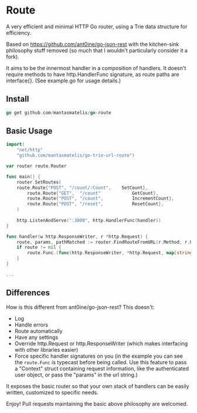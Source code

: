 # Route #

A very efficient and minimal HTTP Go router, using a Trie data structure for efficiency.

Based on https://github.com/ant0ine/go-json-rest with the kitchen-sink philosophy stuff removed (so much that I wouldn't particularly consider it a fork).

It aims to be the innermost handler in a composition of handlers. It doesn't require methods to have http.HandlerFunc signature, as route paths are interface{}. (See example.go for usage details.)

## Install ##

```go
go get github.com/mantasmatelis/go-route
```

## Basic Usage ##


```go
import(
    "net/http"
    "github.com/mantasmatelis/go-trie-url-route")

var router route.Router

func main() {
    router.SetRoutes(
	route.Route{"POST", "/count/:Count",    SetCount},
        route.Route{"GET",  "/count"            GetCount},
        route.Route{"POST", "/count",           IncrementCount},
        route.Route{"POST", "/reset",           ResetCount},
    )
    
    http.ListenAndServe(":3000", http.HandlerFunc(handler))
}

func handler(w http.ResponseWriter, r *http.Request) {
    route, params, pathMatched := router.FindRouteFromURL(r.Method, r.URL)
    if route != nil {
        route.Func.(func(http.ResponseWriter, *http.Request, map[string]string))(w, r, params)
    }
}

...

```

## Differences ##

How is this different from ant0ine/go-json-rest? This doesn't:
  * Log
  * Handle errors
  * Route automatically
  * Have any settings
  * Override http.Request or http.ResponseWriter (which makes interfacing with other libraries easier)
  * Force specific handler signatures on you (in the example you can see the ```route.Func``` is typecast before being called. Use this feature to pass a "Context" struct containing request information, like the authenticated user object, or pass the "params" in the url string.)

It exposes the basic router so that your own stack of handlers can be easily written, customized to specific needs.

Enjoy! Pull requests maintaining the basic above philosophy are welcomed.
